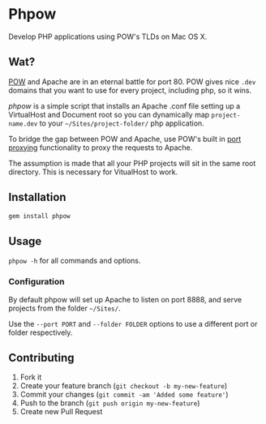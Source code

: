 Phpow
=====

Develop PHP applications using POW's TLDs on Mac OS X.

Wat?
----

[POW](http://pow.cx) and Apache are in an eternal battle for port 80. POW gives nice `.dev` domains that you want to use for every project, including php, so it wins.

*phpow* is a simple script that installs an Apache .conf file setting up a VirtualHost and Document root so you can dynamically map `project-name.dev` to your `~/Sites/project-folder/` php application.

To bridge the gap between POW and Apache, use POW's built in [port proxying](http://pow.cx/manual.html#section_2.1.4) functionality to proxy the requests to Apache.

The assumption is made that all your PHP projects will sit in the same root directory. This is necessary for VitualHost to work.


Installation
------------

```bash
gem install phpow
```

Usage
-----

`phpow -h` for all commands and options.

### Configuration

By default phpow will set up Apache to listen on port 8888, and serve projects from the folder `~/Sites/`.

Use the `--port PORT` and `--folder FOLDER` options to use a different port or folder respectively.

Contributing
------------

1. Fork it
2. Create your feature branch (`git checkout -b my-new-feature`)
3. Commit your changes (`git commit -am 'Added some feature'`)
4. Push to the branch (`git push origin my-new-feature`)
5. Create new Pull Request
